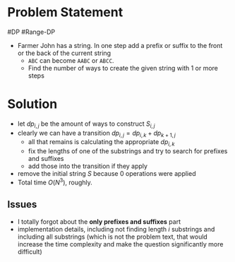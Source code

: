 # Problem Statement
#DP #Range-DP 
- Farmer John has a string. In one step add a prefix or suffix to the front or the back of the current string
	- `ABC` can become `AABC` or `ABCC`.
	- Find the number of ways to create the given string with 1 or more steps
# Solution
- let $dp_{i,j}$ be the amount of ways to construct $S_{i,j}$
- clearly we can have a transition $dp_{i,j} = dp_{i,k} + dp_{k+1,j}$
	- all that remains is calculating the appropriate $dp_{i,k}$
	- fix the lengths of one of the substrings and try to search for prefixes and suffixes
	- add those into the transition if they apply
- remove the initial string $S$ because 0 operations were applied
- Total time $O(N^3)$, roughly.
## Issues
- I totally forgot about the **only prefixes and suffixes** part
- implementation details, including not finding length $i$ substrings and including all substrings (which is not the problem text, that would increase the time complexity and make the question significantly more difficult)